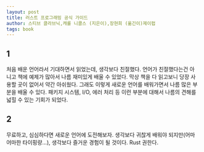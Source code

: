 ```yaml
---
layout: post
title: 러스트 프로그래밍 공식 가이드
author: 스티브 클라브닉,캐롤 니콜스 (지은이),장현희 (옮긴이)제이펍
tags: book
---
```


## 1

처음 배운 언어라서 기대하면서 읽었는데, 생각보다 친절했다. 언어가 친절했다는건 아니고 책에 예제가 많아서 나름 재미있게 배울 수 있었다. 막상 책을 다 읽고보니 당장 사용할 곳이 없어서 약간 아쉬웠다. 그래도 이렇게 새로운 언어를 배워가면서 나름 많은 부분을 배울 수 있다. 패키지 시스템, I/O, 에러 처리 등 이런 부분에 대해서 나름의 견해를 넓힐 수 있는 기회가 되었다. 

## 2

무료하고, 심심하다면 새로운 언어에 도전해보자. 생각보다 귀찮게 배워야 되지만(어마어마한 타이핑량...), 생각보다 즐거운 경험이 될 것이다. Rust 권한다.
